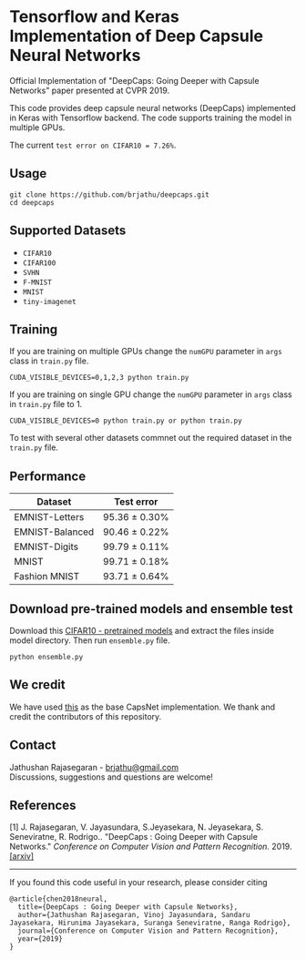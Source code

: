 # Tensorflow and Keras Implementation of Deep Capsule Neural Networks
Official Implementation of "DeepCaps: Going Deeper with Capsule Networks" paper presented at CVPR 2019.

This code provides deep capsule neural networks (DeepCaps) implemented in Keras with Tensorflow backend. The code supports training the model in multiple GPUs. 

The current `test error on CIFAR10 = 7.26%`.   

## Usage
```
git clone https://github.com/brjathu/deepcaps.git
cd deepcaps
```

## Supported Datasets
 - `CIFAR10`
 - `CIFAR100` 
 - `SVHN` 
 - `F-MNIST`
 - `MNIST`
 - `tiny-imagenet`
 
## Training

If you are training on multiple GPUs change the `numGPU` parameter in `args` class in `train.py` file. 
```
CUDA_VISIBLE_DEVICES=0,1,2,3 python train.py
```

If you are training on single GPU change the `numGPU` parameter in `args` class in `train.py` file to 1.
```
CUDA_VISIBLE_DEVICES=0 python train.py or python train.py
```
To test with several other datasets commnet out the required dataset in the `train.py` file.


## Performance

Dataset | Test error | 
-------|:-------:|
EMNIST-Letters |95.36 ± 0.30% |
EMNIST-Balanced |90.46 ± 0.22% |
EMNIST-Digits |99.79 ± 0.11% |
MNIST |99.71 ± 0.18% |
Fashion MNIST |93.71 ± 0.64% |


## Download pre-trained models and ensemble test

Download this [CIFAR10 - pretrained models](https://drive.google.com/open?id=1Plj-dH4OoSORqWf-23XxToW0X46NdVmR) and extract the files inside model directory. Then run `ensemble.py` file.
```
python ensemble.py
```

## We credit
We have used [this](https://github.com/XifengGuo/CapsNet-Keras) as the base CapsNet implementation. We thank and credit the contributors of this repository.

## Contact
Jathushan Rajasegaran - brjathu@gmail.com  
Discussions, suggestions and questions are welcome!

## References
[1] J. Rajasegaran, V. Jayasundara, S.Jeyasekara, N. Jeyasekara, S. Seneviratne, R. Rodrigo.. "DeepCaps : Going Deeper with Capsule Networks." *Conference on Computer Vision and Pattern Recognition.* 2019. [[arxiv]](https://arxiv.org/abs/1806.07366)

---

If you found this code useful in your research, please consider citing
```
@article{chen2018neural,
  title={DeepCaps : Going Deeper with Capsule Networks},
  author={Jathushan Rajasegaran, Vinoj Jayasundara, Sandaru Jayasekara, Hirunima Jayasekara, Suranga Seneviratne, Ranga Rodrigo},
  journal={Conference on Computer Vision and Pattern Recognition},
  year={2019}
}
```
